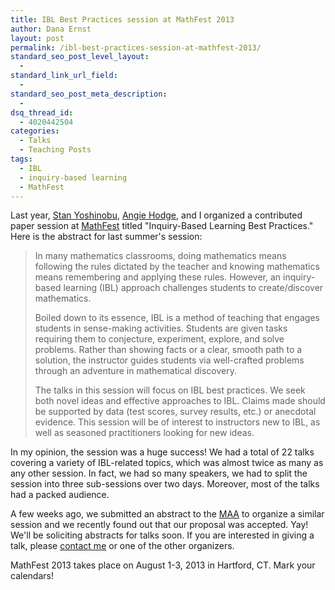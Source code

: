 ```yaml
---
title: IBL Best Practices session at MathFest 2013
author: Dana Ernst
layout: post
permalink: /ibl-best-practices-session-at-mathfest-2013/
standard_seo_post_level_layout:
  - 
standard_link_url_field:
  - 
standard_seo_post_meta_description:
  - 
dsq_thread_id:
  - 4020442504
categories:
  - Talks
  - Teaching Posts
tags:
  - IBL
  - inquiry-based learning
  - MathFest
---
```

Last year, [Stan Yoshinobu][1], [Angie Hodge][2], and I organized a contributed paper session at [MathFest][3] titled "Inquiry-Based Learning Best Practices." Here is the abstract for last summer's session:

> In many mathematics classrooms, doing mathematics means following the rules dictated by the teacher and knowing mathematics means remembering and applying these rules. However, an inquiry-based learning (IBL) approach challenges students to create/discover mathematics.
> 
> Boiled down to its essence, IBL is a method of teaching that engages students in sense-making activities. Students are given tasks requiring them to conjecture, experiment, explore, and solve problems. Rather than showing facts or a clear, smooth path to a solution, the instructor guides students via well-crafted problems through an adventure in mathematical discovery.
> 
> The talks in this session will focus on IBL best practices. We seek both novel ideas and effective approaches to IBL. Claims made should be supported by data (test scores, survey results, etc.) or anecdotal evidence. This session will be of interest to instructors new to IBL, as well as seasoned practitioners looking for new ideas.

In my opinion, the session was a huge success! We had a total of 22 talks covering a variety of IBL-related topics, which was almost twice as many as any other session. In fact, we had so many speakers, we had to split the session into three sub-sessions over two days. Moreover, most of the talks had a packed audience.

A few weeks ago, we submitted an abstract to the [MAA][4] to organize a similar session and we recently found out that our proposal was accepted. Yay! We'll be soliciting abstracts for talks soon. If you are interested in giving a talk, please [contact me][5] or one of the other organizers.

MathFest 2013 takes place on August 1-3, 2013 in Hartford, CT. Mark your calendars!

 [1]: http://www.calpoly.edu/~styoshin/
 [2]: http://www.unomaha.edu/math/people/hodge/
 [3]: http://www.maa.org/mathfest/
 [4]: http://www.maa.org
 [5]: mailto:dana@danaernst.com